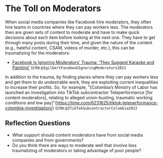 # The Toll on Moderators

When social media companies like Facebook hire moderators, they often hire teams in countries where they can pay workers less. The moderators then are given sets of content to moderate and have to make quick decisions about each item before looking at the next one. They have to get through many posts during their time, and given the nature of the content (e.g., hateful content, CSAM, videos of murder, etc.), this can be traumatizing for the moderators:
- [Facebook Is Ignoring Moderators’ Trauma: ‘They Suggest Karaoke and Painting’](https://www.vice.com/en/article/m7eva4/traumatized-facebook-moderators-told-to-suck-it-up-and-try-karaoke) {cite:p}`gilbertFacebookIgnoringModerators2021`


In addition to the trauma, by finding places where they can pay workers less and get them to do undesirable work, they are exploiting current inequalities to increase their profits. So, for example, "[Colombia’s Ministry of Labor has launched an investigation into TikTok subcontractor Teleperformance [for content moderators], relating to alleged union-busting, traumatic working conditions and low pay]"(https://time.com/6231625/tiktok-teleperformance-colombia-investigation/) {cite:p}`TikTokSubcontractorColombia2022`

## Reflection Questions
- What support should content moderators have from social media companies and from governments?
- Do you think there are ways to moderate well that involve less traumatizing of moderators or taking advantage of poor people?
